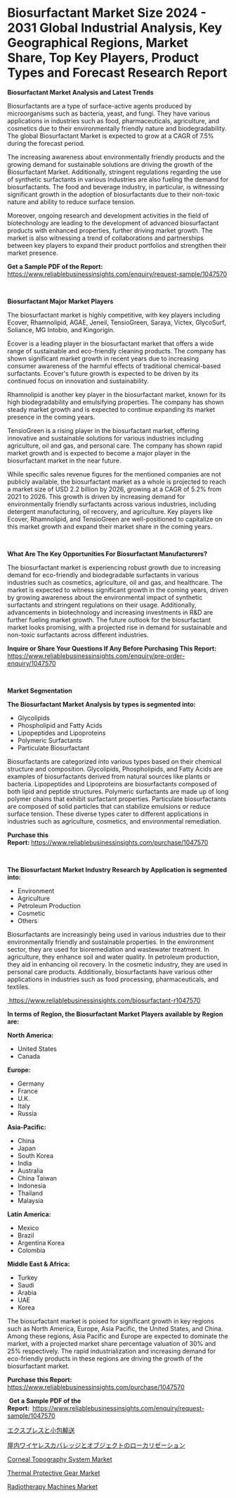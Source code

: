 <p><h1>Biosurfactant Market Size 2024 - 2031 Global Industrial Analysis, Key Geographical Regions, Market Share, Top Key Players, Product Types and Forecast Research Report</h1></p><p><strong>Biosurfactant Market Analysis and Latest Trends</strong></p>
<p><p>Biosurfactants are a type of surface-active agents produced by microorganisms such as bacteria, yeast, and fungi. They have various applications in industries such as food, pharmaceuticals, agriculture, and cosmetics due to their environmentally friendly nature and biodegradability. The global Biosurfactant Market is expected to grow at a CAGR of 7.5% during the forecast period.</p><p>The increasing awareness about environmentally friendly products and the growing demand for sustainable solutions are driving the growth of the Biosurfactant Market. Additionally, stringent regulations regarding the use of synthetic surfactants in various industries are also fueling the demand for biosurfactants. The food and beverage industry, in particular, is witnessing significant growth in the adoption of biosurfactants due to their non-toxic nature and ability to reduce surface tension.</p><p>Moreover, ongoing research and development activities in the field of biotechnology are leading to the development of advanced biosurfactant products with enhanced properties, further driving market growth. The market is also witnessing a trend of collaborations and partnerships between key players to expand their product portfolios and strengthen their market presence.</p></p>
<p><strong>Get a Sample PDF of the Report:&nbsp;</strong> <a href="https://www.reliablebusinessinsights.com/enquiry/request-sample/1047570">https://www.reliablebusinessinsights.com/enquiry/request-sample/1047570</a></p>
<p>&nbsp;</p>
<p><strong>Biosurfactant Major Market Players</strong></p>
<p><p>The biosurfactant market is highly competitive, with key players including Ecover, Rhamnolipid, AGAE, Jeneil, TensioGreen, Saraya, Victex, GlycoSurf, Soliance, MG Intobio, and Kingorigin. </p><p>Ecover is a leading player in the biosurfactant market that offers a wide range of sustainable and eco-friendly cleaning products. The company has shown significant market growth in recent years due to increasing consumer awareness of the harmful effects of traditional chemical-based surfactants. Ecover's future growth is expected to be driven by its continued focus on innovation and sustainability.</p><p>Rhamnolipid is another key player in the biosurfactant market, known for its high biodegradability and emulsifying properties. The company has shown steady market growth and is expected to continue expanding its market presence in the coming years.</p><p>TensioGreen is a rising player in the biosurfactant market, offering innovative and sustainable solutions for various industries including agriculture, oil and gas, and personal care. The company has shown rapid market growth and is expected to become a major player in the biosurfactant market in the near future.</p><p>While specific sales revenue figures for the mentioned companies are not publicly available, the biosurfactant market as a whole is projected to reach a market size of USD 2.2 billion by 2026, growing at a CAGR of 5.2% from 2021 to 2026. This growth is driven by increasing demand for environmentally friendly surfactants across various industries, including detergent manufacturing, oil recovery, and agriculture. Key players like Ecover, Rhamnolipid, and TensioGreen are well-positioned to capitalize on this market growth and expand their market share in the coming years.</p></p>
<p>&nbsp;</p>
<p><strong>What Are The Key Opportunities For Biosurfactant Manufacturers?</strong></p>
<p><p>The biosurfactant market is experiencing robust growth due to increasing demand for eco-friendly and biodegradable surfactants in various industries such as cosmetics, agriculture, oil and gas, and healthcare. The market is expected to witness significant growth in the coming years, driven by growing awareness about the environmental impact of synthetic surfactants and stringent regulations on their usage. Additionally, advancements in biotechnology and increasing investments in R&D are further fueling market growth. The future outlook for the biosurfactant market looks promising, with a projected rise in demand for sustainable and non-toxic surfactants across different industries.</p></p>
<p><strong>Inquire or Share Your Questions If Any Before Purchasing This Report:</strong> <a href="https://www.reliablebusinessinsights.com/enquiry/pre-order-enquiry/1047570">https://www.reliablebusinessinsights.com/enquiry/pre-order-enquiry/1047570</a></p>
<p>&nbsp;</p>
<p><strong>Market Segmentation</strong></p>
<p><strong>The Biosurfactant Market Analysis by types is segmented into:</strong></p>
<p><ul><li>Glycolipids</li><li>Phospholipid and Fatty Acids</li><li>Lipopeptides and Lipoproteins</li><li>Polymeric Surfactants</li><li>Particulate Biosurfactant</li></ul></p>
<p><p>Biosurfactants are categorized into various types based on their chemical structure and composition. Glycolipids, Phospholipids, and Fatty Acids are examples of biosurfactants derived from natural sources like plants or bacteria. Lipopeptides and Lipoproteins are biosurfactants composed of both lipid and peptide structures. Polymeric surfactants are made up of long polymer chains that exhibit surfactant properties. Particulate biosurfactants are composed of solid particles that can stabilize emulsions or reduce surface tension. These diverse types cater to different applications in industries such as agriculture, cosmetics, and environmental remediation.</p></p>
<p><strong>Purchase this Report:&nbsp;</strong><a href="https://www.reliablebusinessinsights.com/purchase/1047570">https://www.reliablebusinessinsights.com/purchase/1047570</a></p>
<p>&nbsp;</p>
<p><strong>The Biosurfactant Market Industry Research by Application is segmented into:</strong></p>
<p><ul><li>Environment</li><li>Agriculture</li><li>Petroleum Production</li><li>Cosmetic</li><li>Others</li></ul></p>
<p><p>Biosurfactants are increasingly being used in various industries due to their environmentally friendly and sustainable properties. In the environment sector, they are used for bioremediation and wastewater treatment. In agriculture, they enhance soil and water quality. In petroleum production, they aid in enhancing oil recovery. In the cosmetic industry, they are used in personal care products. Additionally, biosurfactants have various other applications in industries such as food processing, pharmaceuticals, and textiles.</p></p>
<p><a href="https://www.reliablebusinessinsights.com/biosurfactant-r1047570">&nbsp;https://www.reliablebusinessinsights.com/biosurfactant-r1047570</a></p>
<p><strong>In terms of Region, the Biosurfactant Market Players available by Region are:</strong></p>
<p>
    <p> <strong> North America: </strong>
        <ul>
            <li>United States</li>
            <li>Canada</li>
        </ul>
        </p> 
    <p> <strong> Europe: </strong>
        <ul>
            <li>Germany</li>
            <li>France</li>
            <li>U.K.</li>
            <li>Italy</li>
            <li>Russia</li>
        </ul>
        </p> 
    <p> <strong> Asia-Pacific: </strong>
        <ul>
            <li>China</li>
            <li>Japan</li>
            <li>South Korea</li>
            <li>India</li>
            <li>Australia</li>
            <li>China Taiwan</li>
            <li>Indonesia</li>
            <li>Thailand</li>
            <li>Malaysia</li>
        </ul>
        </p> 
    <p> <strong> Latin America: </strong>
        <ul>
            <li>Mexico</li>
            <li>Brazil</li>
            <li>Argentina Korea</li>
            <li>Colombia</li>
        </ul>
        </p> 
    <p> <strong> Middle East & Africa: </strong>
        <ul>
            <li>Turkey</li>
            <li>Saudi</li>
            <li>Arabia</li>
            <li>UAE</li>
            <li>Korea</li>
        </ul>
    </p>
    </p>
<p><p>The biosurfactant market is poised for significant growth in key regions such as North America, Europe, Asia Pacific, the United States, and China. Among these regions, Asia Pacific and Europe are expected to dominate the market, with a projected market share percentage valuation of 30% and 25% respectively. The rapid industrialization and increasing demand for eco-friendly products in these regions are driving the growth of the biosurfactant market.</p></p>
<p><strong>Purchase this Report: </strong><a href="https://www.reliablebusinessinsights.com/purchase/1047570">https://www.reliablebusinessinsights.com/purchase/1047570</a></p>
<p>&nbsp;<strong>Get a Sample PDF of the Report:&nbsp;&nbsp;</strong><a href="https://www.reliablebusinessinsights.com/enquiry/request-sample/1047570">https://www.reliablebusinessinsights.com/enquiry/request-sample/1047570</a></p>
<p><strong></strong></p>
<p><p><a href="https://github.com/MacyOrn/Market-Research-Report-List-1/blob/main/6081396172404.md">エクスプレスと小包輸送</a></p><p><a href="https://github.com/charm854/Market-Research-Report-List-2/blob/main/9433161172403.md">屋内ワイヤレスカバレッジとオブジェクトのローカリゼーション</a></p><p><a href="https://github.com/okotobwrhuteie/Market-Research-Report-List-3/blob/main/corneal-topography-system-market.md">Corneal Topography System Market</a></p><p><a href="https://www.linkedin.com/pulse/deep-dive-thermal-protective-gear-market-itstrends-segmentation-yiqsf?trackingId=HTriBY%2FCZ%2FDxsuqbb64BBQ%3D%3D">Thermal Protective Gear Market</a></p><p><a href="https://github.com/LeilaniWyman2021/Market-Research-Report-List-1/blob/main/radiotherapy-machines-market.md">Radiotherapy Machines Market</a></p></p>